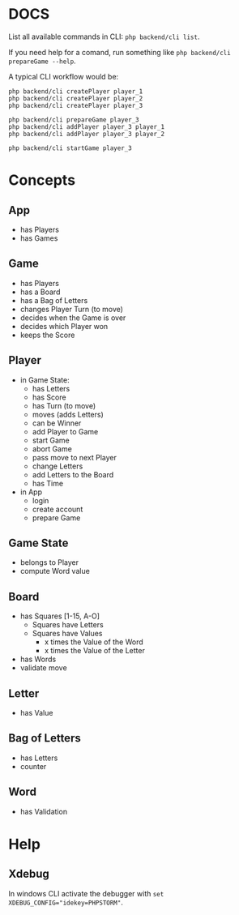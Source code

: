 # DOCS
List all available commands in CLI: `php backend/cli list`.

If you need help for a comand, run something like `php backend/cli prepareGame --help`.

A typical CLI workflow would be:
```
php backend/cli createPlayer player_1
php backend/cli createPlayer player_2
php backend/cli createPlayer player_3

php backend/cli prepareGame player_3
php backend/cli addPlayer player_3 player_1
php backend/cli addPlayer player_3 player_2

php backend/cli startGame player_3
```

# Concepts

## App
* has Players
* has Games

## Game
* has Players
* has a Board
* has a Bag of Letters
* changes Player Turn (to move)
* decides when the Game is over
* decides which Player won
* keeps the Score

## Player
* in Game State:
    * has Letters
    * has Score
    * has Turn (to move)
    * moves (adds Letters)
    * can be Winner
    * add Player to Game
    * start Game
    * abort Game
    * pass move to next Player
    * change Letters
    * add Letters to the Board
    * has Time
* in App
    * login
    * create account
    * prepare Game

## Game State
* belongs to Player 
* compute Word value

## Board
* has Squares [1-15, A-O]
    * Squares have Letters
    * Squares have Values
        * x times the Value of the Word
        * x times the Value of the Letter
* has Words
* validate move

## Letter
* has Value

## Bag of Letters
* has Letters
* counter

## Word
* has Validation

# Help

## Xdebug
In windows CLI activate the debugger with `set XDEBUG_CONFIG="idekey=PHPSTORM"`.